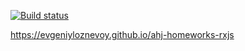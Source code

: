 [![Build status](https://ci.appveyor.com/api/projects/status/uitjfg5nmgcvkap4?svg=true)](https://ci.appveyor.com/project/evgeniyloznevoy/ahj-homeworks-http-rxjs)

https://evgeniyloznevoy.github.io/ahj-homeworks-rxjs